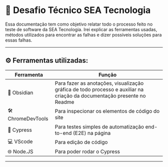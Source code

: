 # 👾 Desafio Técnico SEA Tecnologia

Essa documentação tem como objetivo relatar todo o processo feito no teste de software da SEA Tecnologia. Irei explicar as ferramentas usadas, métodos utilizados para encontrar as falhas e dizer possíveis soluções para essas falhas.

---

## ⚙️ Ferramentas utilizadas:

| Ferramenta       | Função                            |
|------------------|-----------------------------------|
| 📝 Obsidian    | Para fazer as anotações, visualização gráfica de todo processo e auxiliar na criação da documentação presente no Readme      |
| 🛠️ ChromeDevTools    | Para inspecionar os elementos de código do site     |
| 🧪 Cypress     | Para testes simples de automatização end-to-end (E2E) na página         |
| 💻 VScode    | Para edição de código     |
| 🌐 Node.JS    | Para poder rodar o Cypress    |

---